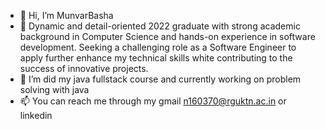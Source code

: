 - 👋 Hi, I’m MunvarBasha
- 👀 Dynamic and detail-oriented 2022 graduate with strong academic background in 
Computer Science and hands-on experience in software development. Seeking a challenging role as a Software Engineer to apply further enhance my technical skills white contributing to the success of innovative projects.
- 🌱 I’m did my java fullstack course and currently working on problem solving with java
- 📫 You can reach me through my gmail n160370@rguktn.ac.in or linkedin


